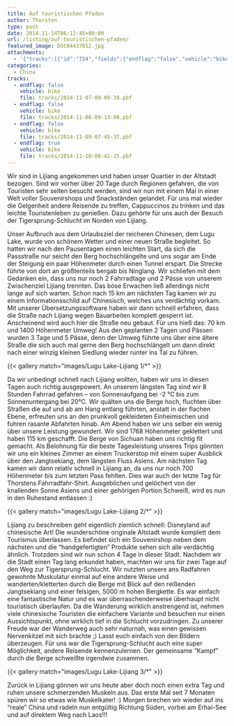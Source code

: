 ```yaml
---
title: Auf touristischen Pfaden
author: Thorsten
type: post
date: 2014-11-14T06:11:45+00:00
url: /listing/auf-touristischen-pfaden/
featured_image: DSC04437012.jpg
attachments:
  - '{"tracks":[{"id":"724","fields":{"endflag":"false","vehicle":"bike"}},{"id":"725","fields":{"endflag":"false","vehicle":"bike"}},{"id":"726","fields":{"endflag":"false","vehicle":"bike"}},{"id":"727","fields":{"endflag":"true","vehicle":"bike"}}]}'
categories:
  - China
tracks:
  - endflag: false
    vehicle: bike
    file: tracks/2014-11-07-09-09-39.pbf
  - endflag: false
    vehicle: bike
    file: tracks/2014-11-08-09-13-00.pbf
  - endflag: false
    vehicle: bike
    file: tracks/2014-11-09-07-45-37.pbf
  - endflag: true
    vehicle: bike
    file: tracks/2014-11-10-08-41-25.pbf
---
```

Wir sind in Lijiang angekommen und haben unser Quartier in der Altstadt bezogen. Sind wir vorher über 20 Tage durch Regionen gefahren, die von Touristen sehr selten besucht werden, sind wir nun mit einem Mal in einer Welt voller Souvenirshops und Snackständen gelandet. Für uns mal wieder die Gelgenheit andere Reisende zu treffen, Cappuccinos zu trinken und das leichte Touristenleben zu genießen. Dazu gehörte für uns auch der Besuch der Tigersprung-Schlucht im Norden von Lijiang.

Unser Aufbruch aus dem Urlaubsziel der reicheren Chinesen, dem Lugu Lake, wurde von schönem Wetter und einer neuen Straße begleitet. So hatten wir nach den Pausentagen einen leichten Start, da sich die Passstraße nur seicht den Berg hochschlängelte und uns sogar am Ende der Steigung ein paar Höhenmeter durch einen Tunnel erspart. Die Strecke führte von dort an größtenteils bergab bis Ninglang. Wir schliefen mit dem Gedanken ein, dass uns nur noch 2 Fahrradtage und 2 Pässe von unserem Zwischenziel Lijiang trennten. Das böse Erwachen ließ allerdings nicht lange auf sich warten. Schon nach 15 km am nächsten Tag kamen wir zu einem Informationsschild auf Chinesisch, welches uns verdächtig vorkam. Mit unserer Übersetzungssoftware haben wir dann schnell erfahren, dass die Straße nach Lijiang wegen Bauarbeiten komplett gesperrt ist. Anscheinend wird auch hier die Straße neu gebaut. Für uns hieß das: 70 km und 1400 Höhenmeter Umweg! Aus den geplanten 2 Tagen und Pässen wurden 3 Tage und 5 Pässe, denn der Umweg führte uns über eine ältere Straße die sich auch mal gerne den Berg hochschlängelt um dann direkt nach einer winzig kleinen Siedlung wieder runter ins Tal zu führen.

{{< gallery match="images/Lugu Lake-Lijiang 1/*" >}}

Da wir unbedingt schnell nach Lijiang wollten, haben wir uns in diesen Tagen auch richtig ausgepowert. An unserem längsten Tag sind wir 8 Stunden Fahrrad gefahren &#8211; von Sonnenaufgang bei -2 °C bis zum Sonnenuntergang bei 20°C. Wir quälten uns die Berge hoch, fluchten über Straßen die auf und ab am Hang entlang führten, anstatt in der flachen Ebene, erfreuten uns an den prunkvoll gekleideten Einheimischen und fuhren rasante Abfahrten hinab. Am Abend haben wir uns selber ein wenig über unsere Leistung gewundert. Wir sind 1768 Höhenmeter geklettert und haben 115 km geschafft. Die Berge von Sichuan haben uns richtig fit gemacht. Als Belohnung für die beste Tagesleistung unseres Trips gönnten wir uns ein kleines Zimmer an einem Truckerstop mit einem super Ausblick über den Jangtsekiang, dem längsten Fluss Asiens. Am nächsten Tag kamen wir dann relativ schnell in Lijiang an, da uns nur noch 700 Höhenmeter bis zum letzten Pass fehlten. Dies war auch der letzte Tag für Thorstens Fahrradfahr-Shirt. Ausgeblichen und gelöchert von der knallenden Sonne Asiens und einer gehörigen Portion Schweiß, wird es nun in den Ruhestand entlassen :)

{{< gallery match="images/Lugu Lake-Lijiang 2/*" >}}

Lijiang zu beschreiben geht eigentlich ziemlich schnell: Disneyland auf chinesische Art! Die wunderschöne originale Altstadt wurde komplett dem Tourismus überlassen. Es befindet sich ein Souvenirshop neben dem nächsten und die &#8220;handgefertigten&#8221; Produkte sehen sich alle verdächtig ähnlich. Trotzdem sind wir nun schon 4 Tage in dieser Stadt. Nachdem wir die Stadt einen Tag lang erkundet haben, machten wir uns für zwei Tage auf den Weg zur Tigersprung-Schlucht. Wir nutzten unsere ans Radfahren gewohnte Muskulatur einmal auf eine andere Weise und wanderten/kletterten durch die Berge mit Blick auf den reißenden Jangtsekiang und einer felsigen, 5000 m hohen Bergkette. Es war einfach eine fantastische Natur und es war überraschenderweise überhaupt nicht touristisch überlaufen. Da die Wanderung wirklich anstrengend ist, nehmen viele chinesische Touristen die einfachere Variante und besuchen nur einen Aussichtspunkt, ohne wirklich tief in die Schlucht vorzudringen. Zu unserer Freude war der Wanderweg auch sehr naturnah, was einen gewissen Nervenkitzel mit sich brachte ;) Lasst euch einfach von den Bildern überzeugen. Für uns war die Tigersprung-Schlucht auch eine super Möglichkeit, andere Reisende kennenzulernen. Der gemeinsame &#8220;Kampf&#8221; durch die Berge schweißte irgendwie zusammen.

{{< gallery match="images/Lugu Lake-Lijiang 3/*" >}}

Zurück in Lijiang gönnen wir uns heute aber doch noch einen extra Tag und ruhen unsere schmerzenden Muskeln aus. Das erste Mal seit 7 Monaten spüren wir so etwas wie Muskelkater! :) Morgen brechen wir wieder auf ins &#8220;reale&#8221; China und radeln nun entgültig Richtung Süden, vorbei am Erhai-See und auf direktem Weg nach Laos!!!